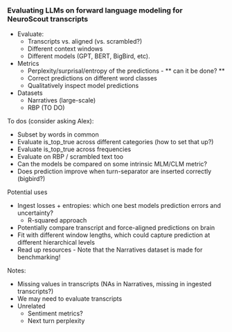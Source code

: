 ### Evaluating LLMs on forward language modeling for NeuroScout transcripts
- Evaluate:
	- Transcripts vs. aligned (vs. scrambled?)
	- Different context windows
	- Different models (GPT, BERT, BigBird, etc).
- Metrics
	- Perplexity/surprisal/entropy of the predictions -  ** can it be done? **
    - Correct predictions on different word classes
	- Qualitatively inspect model predictions
- Datasets
	- Narratives (large-scale)
    - RBP (TO DO)

To dos (consider asking Alex):
- Subset by words in common
- Evaluate is_top_true across different categories (how to set that up?)
- Evaluate is_top_true across frequencies
- Evaluate on RBP / scrambled text too
- Can the models be compared on some intrinsic MLM/CLM metric?
- Does prediction improve when turn-separator are inserted correctly (bigbird?)

Potential uses
- Ingest losses + entropies: which one best models prediction errors and uncertainty?
    - R-squared approach
- Potentially compare transcript and force-aligned predictions on brain
- Fit with different window lengths, which could capture prediction at different hierarchical levels
- Read up resources - Note that the Narratives dataset is made for benchmarking!

Notes:
- Missing values in transcripts (NAs in Narratives, missing in ingested transcripts?)
- We may need to evaluate transcripts
- Unrelated
    - Sentiment metrics?
    - Next turn perplexity
